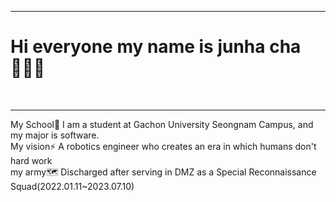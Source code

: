 <hr>
<H1>Hi everyone my name is junha cha🙋🏻‍♂️</H1><br>
<hr>
My School🏢 I am a student at Gachon University Seongnam Campus, and my major is software.<br>
My vision⚡️ A robotics engineer who creates an era in which humans don't hard work<br>
my army🗺️ Discharged after serving in DMZ as a Special Reconnaissance Squad(2022.01.11~2023.07.10)
